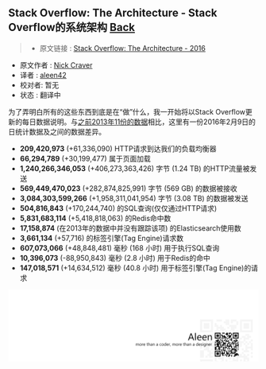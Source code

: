 ## Stack Overflow: The Architecture - Stack Overflow的系统架构 [**Back**](./../translation.md)

> * 原文链接 : [Stack Overflow: The Architecture - 2016](http://nickcraver.com/blog/2016/02/17/stack-overflow-the-architecture-2016-edition/)
* 原文作者 : [Nick Craver](https://github.com/NickCraver)
* 译者 : [aleen42](https://github.com/aleen42) 
* 校对者: 暂无
* 状态 :  翻译中

为了弄明白所有的这些东西到底是在“做”什么，我一开始将以Stack Overflow更新的每日数据说明。与[之前2013年11份的数据](http://nickcraver.com/blog/2013/11/22/what-it-takes-to-run-stack-overflow/)相比，这里有一份2016年2月9日的日统计数据及之间的数据差异。
- **209,420,973** (+61,336,090) HTTP请求到达我们的负载均衡器
- **66,294,789** (+30,199,477) 属于页面加载
- **1,240,266,346,053** (+406,273,363,426) 字节 (1.24 TB) 的HTTP流量被发送
- **569,449,470,023** (+282,874,825,991) 字节 (569 GB) 的数据被接收
- **3,084,303,599,266** (+1,958,311,041,954) 字节 (3.08 TB) 的数据被发送
- **504,816,843** (+170,244,740) 的SQL查询(仅仅通过HTTP请求)
- **5,831,683,114** (+5,418,818,063) 的Redis命中数
- **17,158,874** (在2013年的数据中并没有跟踪该项) 的Elasticsearch使用数
- **3,661,134** (+57,716) 的标签引擎(Tag Engine)请求数
- **607,073,066** (+48,848,481) 毫秒 (168 小时) 用于执行SQL查询
- **10,396,073** (-88,950,843) 毫秒 (2.8 小时) 用于Redis的命中
- **147,018,571** (+14,634,512) 毫秒 (40.8 小时) 用于标签引擎(Tag Engine)的请求

<a href="http://aleen42.github.io/" target="_blank" ><img src="./../../pic/tail.gif"></a>
